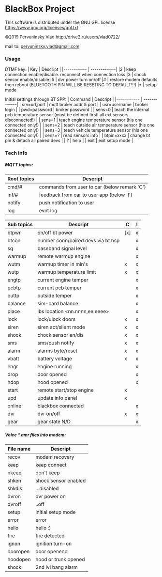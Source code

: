 # BlackBox Project
This software is distributed under the GNU GPL license https://www.gnu.org/licenses/gpl.txt

©2019 Pervuninsky Vlad http://drive2.ru/users/vlad0722/

mail to: pervuninsky.vlad@gmail.com

### Usage 
DTMF key:
|    Key     |          Descript                 |
|------------ | -------------|
 |2 | keep connection enable/disable. reconnect when connection loss
 |3 | shock sensor enable/disable
 |5 | dvr power turn on/off
 |# | restore modem defaults then reboot (BLUETOOTH PIN WILL BE RESETING TO DEFAULT!!!)
 |* | setup mode

Initial settings through BT SPP:
| Command | Descript |
|------------ | -------------|
| srv=url,port |   mqtt broker addr & port |
| usr=username |   broker login |
| pwd=password |   broker password |
| sens=0       |   teach the internal pcb temperature sensor (must be defined first! all ext sensors disconnected!) |
| sens=1       |   teach engine temperature sensor (his one connected only!) |
| sens=2       |   teach outside air temperature sensor (his one connected only!) |
| sens=3       |   teach vehicle temperature sensor (his one connected only!) |
| sens=?       |   read sensors info |
| btpin=xxxx   |   change bt pin & detach all paired devs |
| ?            |   help |
| exit         |   exit setup mode |

### Tech info

##### MQTT topics:

|Root topics|Descript|
|------------ | -------------|
| cmd/#  |  commands from user to car (below remark 'C') |
| inf/#  |  feedback from car to user app (below 'I') |
| notify |  push notification to user |
| log    |  evnt log |

|Sub topics|Descript|C|I|
|---|---|---|---|
|btpwr   | on/off bt power                      | [x] | x |
|btcon   | number conn/paired devs via bt hsp   |   | x |
|sq      | baseband signal level                |   | x |
|warmup  | remote warmup engine                 |   | x |
|wutm    | warmup timer in min's                | x | x |
|wutp    | warmup temperature limit             | x | x |
|engtp   | current engine temper                |   | x |
|pcbtp   | current pcb temper                   |   | x |
|outtp   | outside temper                       |   | x |
|balance | sim-card balance                     |   | x |
|place   | lbs location <nn.nnnn,ee.eeee>       |   | x |
|lock    | lock/ulock doors                     | x | x |
|siren   | siren act/silent mode                | x | x |
|shock   | chock sensor en/dis                  | x | x |
|sms     | sms/push notify                      | x | x |
|alarm   | alarms byte/reset                    | x | x |
|vbatt   | battery voltage                      | x | x |
|engr    | engine running                       |   | x |
|drop    | door opened                          |   | x |
|hdop    | hood opened                          |   | x |
|start   | remote start/stop engine             | x |   |
|upd     | update info panel                    | x |   |
|online  | blackbox connected                   |   | x |
|dvr     | dvr on/off                           | x | x |
|gear    | gear state N/D                       |   | x |

##### Voice *.amr files into modem:

| File name | Descript |
|---|---|
|recov    | modem recovery |
|keep     | keep connect |
|nkeep    | don't keep |
|shken    | shock sensor enabled |
|shkdis   | ...disabled |
|dvron    | dvr power on |
|dvroff   | ..off |
|setup    | initial setup mode |
|error    | error |
|hello    | hello :) |
|fire     | fire detected |
|ignon    | ignition turn-on |
|dooropen | door openend |
|hoodopen | hood or trunk opened |
|shock    | 2nd lvl bang alarm |
